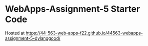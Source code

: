 # WebApps-Assignment-5 Starter Code
Hosted at https://44-563-web-apps-f22.github.io/44563-webapps-assignment-5-dylanggood/

